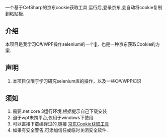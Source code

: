 一个基于CefSharp的京东cookie获取工具
运行后,登录京东,会自动将cookie复制到粘贴板.

## 介绍

本项目是我学习C#/WPF操作selenium的一个🌰，也是一种京东获取Cookie的方案.

## 声明

1. 本项目仅限于学习研究selenium库的操作，以及一些C#/WPF知识

## 须知

1. 需要.net core 3运行环境,根据提示自己下载安装
2. 迫于wpf未跨平台,仅用于windows下使用.
3. 可以直接下载编译过的.链接 [京东Cookie获取工具](https://github.com/zhanggaolei001/JdLoginTool/releases/tag/v1)
4. 如果有安全警告,可添加信任或临时关闭安全软件.
